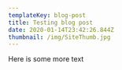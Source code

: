```yaml
---
templateKey: blog-post
title: Testing blog post
date: 2020-01-14T23:42:26.844Z
thumbnail: /img/SiteThumb.jpg
---
```

Here is some more text
